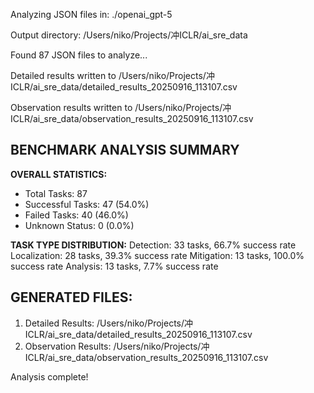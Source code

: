 Analyzing JSON files in: ./openai_gpt-5

Output directory: /Users/niko/Projects/冲ICLR/ai_sre_data

Found 87 JSON files to analyze...

Detailed results written to /Users/niko/Projects/冲ICLR/ai_sre_data/detailed_results_20250916_113107.csv

Observation results written to /Users/niko/Projects/冲ICLR/ai_sre_data/observation_results_20250916_113107.csv

## BENCHMARK ANALYSIS SUMMARY

**OVERALL STATISTICS:**
- Total Tasks: 87
- Successful Tasks: 47 (54.0%)
- Failed Tasks: 40 (46.0%)
- Unknown Status: 0 (0.0%)

**TASK TYPE DISTRIBUTION:**
Detection: 33 tasks, 66.7% success rate
Localization: 28 tasks, 39.3% success rate
Mitigation: 13 tasks, 100.0% success rate
Analysis: 13 tasks, 7.7% success rate

## GENERATED FILES:
1. Detailed Results: /Users/niko/Projects/冲ICLR/ai_sre_data/detailed_results_20250916_113107.csv
2. Observation Results: /Users/niko/Projects/冲ICLR/ai_sre_data/observation_results_20250916_113107.csv

Analysis complete!